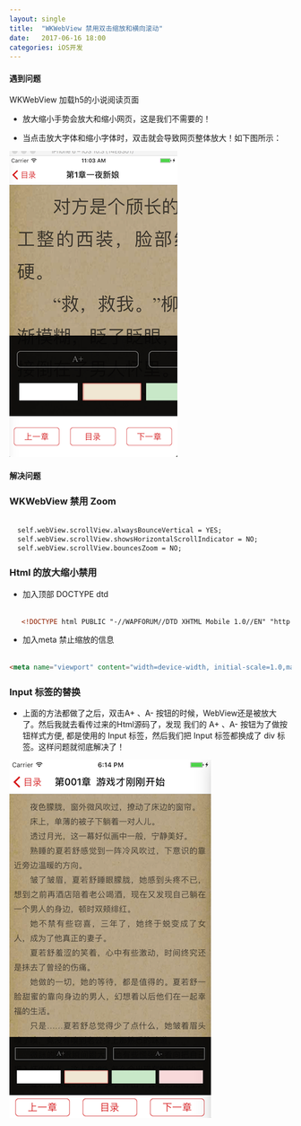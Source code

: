 ```yaml
---
layout: single
title:  "WKWebView 禁用双击缩放和横向滚动"
date:   2017-06-16 18:00
categories: iOS开发
---
```



#### 遇到问题

WKWebView 加载h5的小说阅读页面
* 放大缩小手势会放大和缩小网页，这是我们不需要的！

* 当点击放大字体和缩小字体时，双击就会导致网页整体放大！如下图所示：

![问题图片](question.png)

#### 解决问题

### WKWebView 禁用 Zoom
```objc

  self.webView.scrollView.alwaysBounceVertical = YES;
  self.webView.scrollView.showsHorizontalScrollIndicator = NO;
  self.webView.scrollView.bouncesZoom = NO;

```

### Html 的放大缩小禁用
* 加入顶部 DOCTYPE dtd
```html

   <!DOCTYPE html PUBLIC "-//WAPFORUM//DTD XHTML Mobile 1.0//EN" "http://www.wapforum.org/DTD/xhtml-mobile10.dtd">
```

* 加入meta 禁止缩放的信息
```html

<meta name="viewport" content="width=device-width, initial-scale=1.0,maximum-scale=1.0, minimum-scale=1.0, user-scalable=no">

```


### Input 标签的替换
 * 上面的方法都做了之后，双击A+ 、A- 按钮的时候，WebView还是被放大了。然后我就去看传过来的Html源码了，发现
 我们的 A+ 、A- 按钮为了做按钮样式方便, 都是使用的 Input 标签，然后我们把 Input 标签都换成了 div 标签。这样问题就彻底解决了！

 ![解决后的图片](solve.png)
